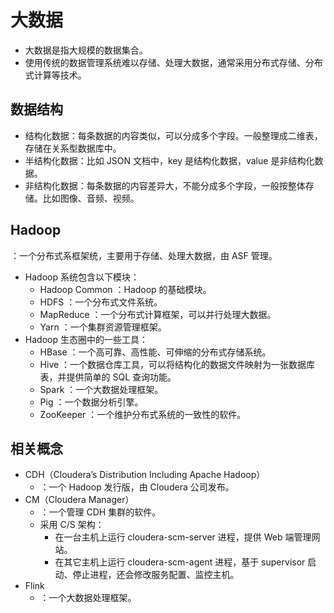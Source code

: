 # 大数据

- 大数据是指大规模的数据集合。
- 使用传统的数据管理系统难以存储、处理大数据，通常采用分布式存储、分布式计算等技术。

## 数据结构

- 结构化数据：每条数据的内容类似，可以分成多个字段。一般整理成二维表，存储在关系型数据库中。
- 半结构化数据：比如 JSON 文档中，key 是结构化数据，value 是非结构化数据。
- 非结构化数据：每条数据的内容差异大，不能分成多个字段，一般按整体存储。比如图像、音频、视频。

## Hadoop

：一个分布式系框架统，主要用于存储、处理大数据，由 ASF 管理。
- Hadoop 系统包含以下模块：
  - Hadoop Common ：Hadoop 的基础模块。
  - HDFS ：一个分布式文件系统。
  - MapReduce ：一个分布式计算框架，可以并行处理大数据。
  - Yarn ：一个集群资源管理框架。
- Hadoop 生态圈中的一些工具：
  - HBase ：一个高可靠、高性能、可伸缩的分布式存储系统。
  - Hive ：一个数据仓库工具，可以将结构化的数据文件映射为一张数据库表，并提供简单的 SQL 查询功能。
  - Spark ：一个大数据处理框架。
  - Pig ：一个数据分析引擎。
  - ZooKeeper ：一个维护分布式系统的一致性的软件。

## 相关概念

- CDH（Cloudera’s Distribution Including Apache Hadoop）
  - ：一个 Hadoop 发行版，由 Cloudera 公司发布。
- CM（Cloudera Manager）
  - ：一个管理 CDH 集群的软件。
  - 采用 C/S 架构：
    - 在一台主机上运行 cloudera-scm-server 进程，提供 Web 端管理网站。
    - 在其它主机上运行 cloudera-scm-agent 进程，基于 supervisor 启动、停止进程，还会修改服务配置、监控主机。
- Flink
  - ：一个大数据处理框架。
